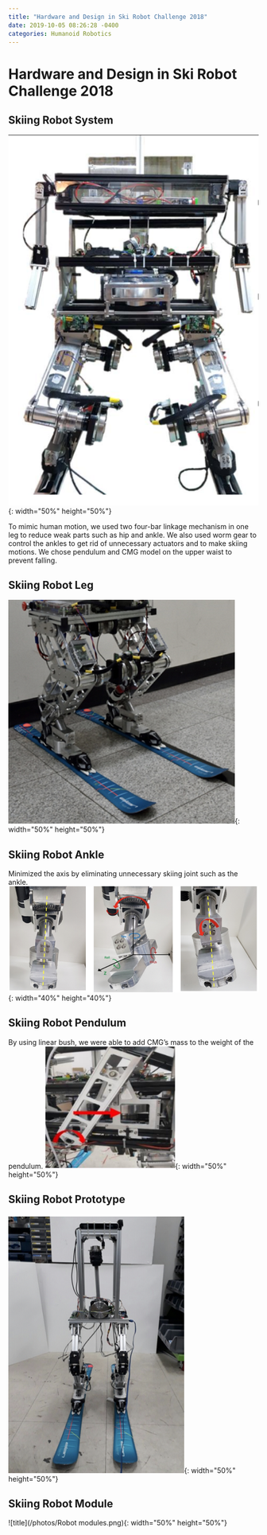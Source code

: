 ```yaml
---
title: "Hardware and Design in Ski Robot Challenge 2018"
date: 2019-10-05 08:26:28 -0400
categories: Humanoid Robotics
---
```


# Hardware and Design in Ski Robot Challenge 2018
## Skiing Robot System
![title](/photos/Skirobot_body.png){: width="50%" height="50%"}

To mimic human motion, we used two four-bar linkage mechanism in one leg to reduce weak parts such as hip and ankle. We also used worm gear to control the ankles to get rid of unnecessary actuators and to make skiing motions. We chose pendulum and CMG model on the upper waist to prevent falling. 

## Skiing Robot Leg
![title](/photos/Skirobot_leg.png){: width="50%" height="50%"}

## Skiing Robot Ankle
Minimized the axis by eliminating unnecessary skiing joint such as the ankle.
![title](/photos/Skirobot_ankle.png){: width="40%" height="40%"}

## Skiing Robot Pendulum
By using linear bush, we were able to add CMG’s mass to the weight of the pendulum.
![title](/photos/Skirobot_pendulum.png){: width="50%" height="50%"}

## Skiing Robot Prototype
![title](/photos/Skirobot_proto.png){: width="50%" height="50%"}

## Skiing Robot Module
![title](/photos/Robot modules.png){: width="50%" height="50%"}

